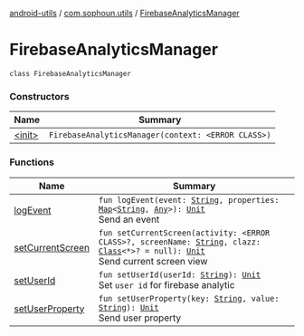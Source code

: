[android-utils](../../index.md) / [com.sophoun.utils](../index.md) / [FirebaseAnalyticsManager](./index.md)

# FirebaseAnalyticsManager

`class FirebaseAnalyticsManager`

### Constructors

| Name | Summary |
|---|---|
| [&lt;init&gt;](-init-.md) | `FirebaseAnalyticsManager(context: <ERROR CLASS>)` |

### Functions

| Name | Summary |
|---|---|
| [logEvent](log-event.md) | `fun logEvent(event: `[`String`](https://kotlinlang.org/api/latest/jvm/stdlib/kotlin/-string/index.html)`, properties: `[`Map`](https://kotlinlang.org/api/latest/jvm/stdlib/kotlin.collections/-map/index.html)`<`[`String`](https://kotlinlang.org/api/latest/jvm/stdlib/kotlin/-string/index.html)`, `[`Any`](https://kotlinlang.org/api/latest/jvm/stdlib/kotlin/-any/index.html)`>): `[`Unit`](https://kotlinlang.org/api/latest/jvm/stdlib/kotlin/-unit/index.html)<br>Send an event |
| [setCurrentScreen](set-current-screen.md) | `fun setCurrentScreen(activity: <ERROR CLASS>?, screenName: `[`String`](https://kotlinlang.org/api/latest/jvm/stdlib/kotlin/-string/index.html)`, clazz: `[`Class`](https://docs.oracle.com/javase/6/docs/api/java/lang/Class.html)`<*>? = null): `[`Unit`](https://kotlinlang.org/api/latest/jvm/stdlib/kotlin/-unit/index.html)<br>Send current screen view |
| [setUserId](set-user-id.md) | `fun setUserId(userId: `[`String`](https://kotlinlang.org/api/latest/jvm/stdlib/kotlin/-string/index.html)`): `[`Unit`](https://kotlinlang.org/api/latest/jvm/stdlib/kotlin/-unit/index.html)<br>Set `user id` for firebase analytic |
| [setUserProperty](set-user-property.md) | `fun setUserProperty(key: `[`String`](https://kotlinlang.org/api/latest/jvm/stdlib/kotlin/-string/index.html)`, value: `[`String`](https://kotlinlang.org/api/latest/jvm/stdlib/kotlin/-string/index.html)`): `[`Unit`](https://kotlinlang.org/api/latest/jvm/stdlib/kotlin/-unit/index.html)<br>Send user property |
